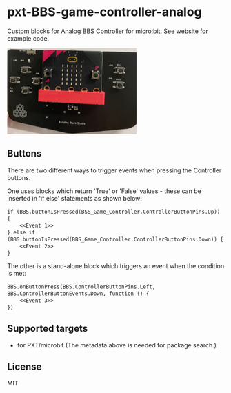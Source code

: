 # pxt-BBS-game-controller-analog

Custom blocks for Analog BBS Controller for micro:bit. 
See website for example code.

![](https://raw.githubusercontent.com/LearnWeaver/pxt-bbs-controller/main/icon.png)

## Buttons
There are two different ways to trigger events when pressing the Controller buttons.

One uses blocks which return 'True' or 'False' values - these can be inserted in 'if else' statements as shown below:

```blocks
if (BBS.buttonIsPressed(BSS_Game_Controller.ControllerButtonPins.Up)) {
    <<Event 1>>
} else if (BBS.buttonIsPressed(BBS_Game_Controller.ControllerButtonPins.Down)) {
    <<Event 2>>
}
```

The other is a stand-alone block which triggers an event when the condition is met:

```blocks
BBS.onButtonPress(BBS.ControllerButtonPins.Left, BBS.ControllerButtonEvents.Down, function () {
    <<Event 3>>
})
```


## Supported targets

* for PXT/microbit
(The metadata above is needed for package search.)

## License

MIT
